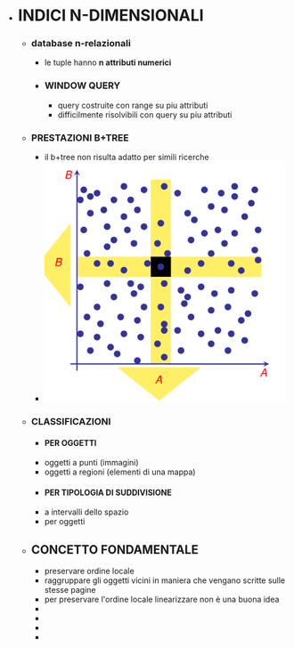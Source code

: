 - # INDICI N-DIMENSIONALI
	- ### database n-relazionali
		- le tuple hanno **n attributi numerici**
		- ### WINDOW QUERY
			- query costruite con range su piu attributi
			- difficilmente risolvibili con query su piu attributi
	- ### PRESTAZIONI B+TREE
		- il b+tree non risulta adatto per simili ricerche
		- ![image.png](../assets/image_1683712781931_0.png)
	- ### CLASSIFICAZIONI
		- #### PER OGGETTI
		- oggetti a punti (immagini)
		- oggetti a regioni (elementi di una mappa)
		- #### PER TIPOLOGIA DI SUDDIVISIONE
		- a intervalli dello spazio
		- per oggetti
	- ## CONCETTO FONDAMENTALE
		- preservare ordine locale
		- raggruppare gli oggetti vicini in maniera che vengano scritte sulle stesse pagine
		- per preservare l'ordine locale linearizzare non è una buona idea
		-
		-
		-
		-